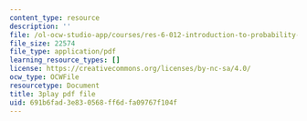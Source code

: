 ```yaml
---
content_type: resource
description: ''
file: /ol-ocw-studio-app/courses/res-6-012-introduction-to-probability-spring-2018/691b6fad3e830568ff6dfa09767f104f_vjYanZ1nsZg.pdf
file_size: 22574
file_type: application/pdf
learning_resource_types: []
license: https://creativecommons.org/licenses/by-nc-sa/4.0/
ocw_type: OCWFile
resourcetype: Document
title: 3play pdf file
uid: 691b6fad-3e83-0568-ff6d-fa09767f104f
---
```

